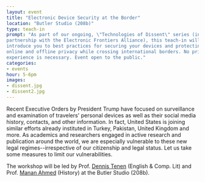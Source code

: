 ```yaml
---
layout: event
title: "Electronic Device Security at the Border"
location: "Butler Studio (208b)"
type: teach-in
prompt: "As part of our ongoing, \"Technologies of Dissent\" series (in
partnership with the Electronic Frontiers Alliance), this teach-in will
introduce you to best practices for securing your devices and protecting your
online and offline privacy while crossing international borders. No prior
experience is necessary. Event open to the public."
categories:
- events
hour: 5-6pm
images:
- dissent.jpg
- dissent2.jpg
---
```


Recent Executive Orders by President Trump have focused on surveillance and
examination of travelers' personal devices as well as their social media
history, contacts, and other information. In fact, United States is joining
similar efforts already instituted in Turkey, Pakistan, United Kingdom and
more. As academics and researchers engaged in active research and publication
around the world, we are especially vulnerable to these new legal
regimes--irrespective of our citizenship and legal status. Let us take some
measures to limit our vulnerabilities.

The workshop will be led by Prof. [Dennis Tenen](http://english.columbia.edu/people/profile/453) (English & Comp. Lit) and Prof. [Manan Ahmed](http://history.columbia.edu/faculty/Ahmed.html) (History) at the Butler Studio (208b).
